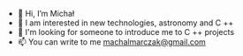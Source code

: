 - 👋 Hi, I’m Michał
- 👀 I am interested in new technologies, astronomy and C ++
- 💞️ I'm looking for someone to introduce me to C ++ projects                            
- 📫 You can write to me machalmarczak@gmail.com

<!---
MachalMarczak/MachalMarczak is a ✨ special ✨ repository because its `README.md` (this file) appears on your GitHub profile.
You can click the Preview link to take a look at your changes.
--->
